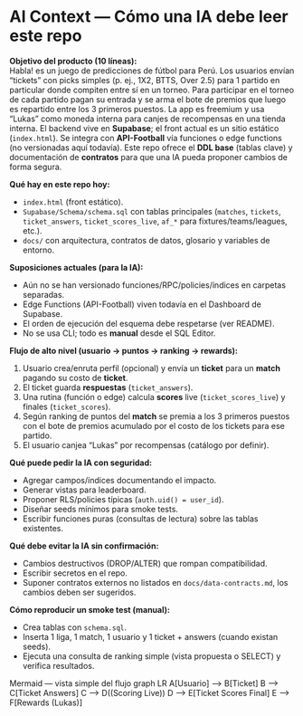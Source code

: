 # AI Context — Cómo una IA debe leer este repo

**Objetivo del producto (10 líneas):**  
Habla! es un juego de predicciones de fútbol para Perú. Los usuarios envían “tickets” con picks simples (p. ej., 1X2, BTTS, Over 2.5) para 1 partido en particular donde compiten entre sí en un torneo. Para participar en el torneo de cada partido pagan su entrada y se arma el bote de premios que luego es repartido entre los 3 primeros puestos. La app es freemium y usa “Lukas” como moneda interna para canjes de recompensas en una tienda interna. El backend vive en **Supabase**; el front actual es un sitio estático (`index.html`). Se integra con **API-Football** vía funciones o edge functions (no versionadas aquí todavía). Este repo ofrece el **DDL base** (tablas clave) y documentación de **contratos** para que una IA pueda proponer cambios de forma segura.

**Qué hay en este repo hoy:**  
- `index.html` (front estático).  
- `Supabase/Schema/schema.sql` con tablas principales (`matches`, `tickets`, `ticket_answers`, `ticket_scores_live`, `af_*` para fixtures/teams/leagues, etc.).  
- `docs/` con arquitectura, contratos de datos, glosario y variables de entorno.

**Suposiciones actuales (para la IA):**
- Aún no se han versionado funciones/RPC/policies/índices en carpetas separadas.  
- Edge Functions (API-Football) viven todavía en el Dashboard de Supabase.  
- El orden de ejecución del esquema debe respetarse (ver README).  
- No se usa CLI; todo es **manual** desde el SQL Editor.

**Flujo de alto nivel (usuario → puntos → ranking → rewards):**
1. Usuario crea/enruta perfil (opcional) y envía un **ticket** para un **match** pagando su costo de **ticket**.  
2. El ticket guarda **respuestas** (`ticket_answers`).  
3. Una rutina (función o edge) calcula **scores** live (`ticket_scores_live`) y finales (`ticket_scores`).  
4. Según ranking de puntos del **match** se premia a los 3 primeros puestos con el bote de premios acumulado por el costo de los tickets para ese partido.  
5. El usuario canjea “Lukas” por recompensas (catálogo por definir).

**Qué puede pedir la IA con seguridad:**
- Agregar campos/índices documentando el impacto.  
- Generar vistas para leaderboard.  
- Proponer RLS/policies típicas (`auth.uid() = user_id`).  
- Diseñar seeds mínimos para smoke tests.  
- Escribir funciones puras (consultas de lectura) sobre las tablas existentes.

**Qué debe evitar la IA sin confirmación:**
- Cambios destructivos (DROP/ALTER) que rompan compatibilidad.  
- Escribir secretos en el repo.  
- Suponer contratos externos no listados en `docs/data-contracts.md`, los cambios deben ser sugeridos.

**Cómo reproducir un smoke test (manual):**
- Crea tablas con `schema.sql`.  
- Inserta 1 liga, 1 match, 1 usuario y 1 ticket + answers (cuando existan seeds).  
- Ejecuta una consulta de ranking simple (vista propuesta o SELECT) y verifica resultados.

Mermaid — vista simple del flujo
graph LR
A[Usuario] --> B[Ticket]
B --> C[Ticket Answers]
C --> D((Scoring Live))
D --> E[Ticket Scores Final]
E --> F[Rewards (Lukas)]
